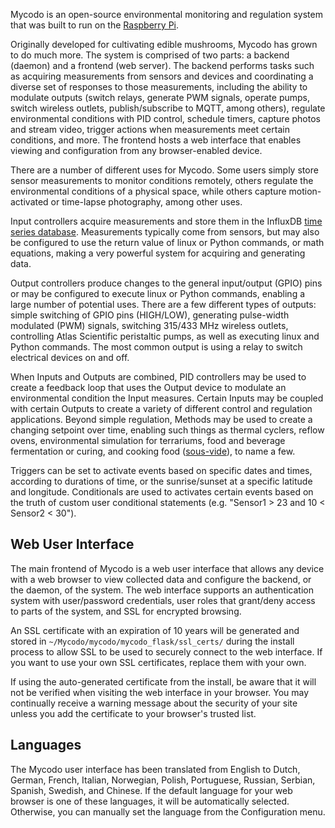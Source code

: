 Mycodo is an open-source environmental monitoring and regulation system that was built to run on the [Raspberry Pi](https://en.wikipedia.org/wiki/Raspberry_Pi).

Originally developed for cultivating edible mushrooms, Mycodo has grown to do much more. The system is comprised of two parts: a backend (daemon) and a frontend (web server). The backend performs tasks such as acquiring measurements from sensors and devices and coordinating a diverse set of responses to those measurements, including the ability to modulate outputs (switch relays, generate PWM signals, operate pumps, switch wireless outlets, publish/subscribe to MQTT, among others), regulate environmental conditions with PID control, schedule timers, capture photos and stream video, trigger actions when measurements meet certain conditions, and more. The frontend hosts a web interface that enables viewing and configuration from any browser-enabled device.

There are a number of different uses for Mycodo. Some users simply store sensor measurements to monitor conditions remotely, others regulate the environmental conditions of a physical space, while others capture motion-activated or time-lapse photography, among other uses.

Input controllers acquire measurements and store them in the InfluxDB [time series database](https://en.wikipedia.org/wiki/Time_series_database). Measurements typically come from sensors, but may also be configured to use the return value of linux or Python commands, or math equations, making a very powerful system for acquiring and generating data.

Output controllers produce changes to the general input/output (GPIO) pins or may be configured to execute linux or Python commands, enabling a large number of potential uses. There are a few different types of outputs: simple switching of GPIO pins (HIGH/LOW), generating pulse-width modulated (PWM) signals, switching 315/433 MHz wireless outlets, controlling Atlas Scientific peristaltic pumps, as well as executing linux and Python commands. The most common output is using a relay to switch electrical devices on and off.

When Inputs and Outputs are combined, PID controllers may be used to create a feedback loop that uses the Output device to modulate an environmental condition the Input measures. Certain Inputs may be coupled with certain Outputs to create a variety of different control and regulation applications. Beyond simple regulation, Methods may be used to create a changing setpoint over time, enabling such things as thermal cyclers, reflow ovens, environmental simulation for terrariums, food and beverage fermentation or curing, and cooking food ([sous-vide](https://en.wikipedia.org/wiki/Sous-vide)), to name a few.

Triggers can be set to activate events based on specific dates and times, according to durations of time, or the sunrise/sunset at a specific latitude and longitude. Conditionals are used to activates certain events based on the truth of custom user conditional statements (e.g. "Sensor1 > 23 and 10 < Sensor2 < 30").

## Web User Interface

The main frontend of Mycodo is a web user interface that allows any device with a web browser to view collected data and configure the backend, or the daemon, of the system. The web interface supports an authentication system with user/password credentials, user roles that grant/deny access to parts of the system, and SSL for encrypted browsing.

An SSL certificate with an expiration of 10 years will be generated and stored in ``~/Mycodo/mycodo/mycodo_flask/ssl_certs/`` during the install process to allow SSL to be used to securely connect to the web interface. If you want to use your own SSL certificates, replace them with your own.

If using the auto-generated certificate from the install, be aware that it will not be verified when visiting the web interface in your browser. You may continually receive a warning message about the security of your site unless you add the certificate to your browser's trusted list.

## Languages

The Mycodo user interface has been translated from English to Dutch, German, French, Italian, Norwegian, Polish, Portuguese, Russian, Serbian, Spanish, Swedish, and Chinese. If the default language for your web browser is one of these languages, it will be automatically selected. Otherwise, you can manually set the language from the Configuration menu.
